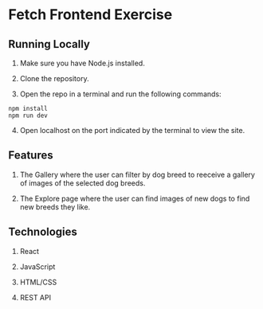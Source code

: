 # Fetch Frontend Exercise

## Running Locally

1. Make sure you have Node.js installed.

2. Clone the repository.

3. Open the repo in a terminal and run the following commands:

```
npm install
npm run dev
```

4. Open localhost on the port indicated by the terminal to view the site.

## Features

1. The Gallery where the user can filter by dog breed to reeceive a gallery of images of the selected dog breeds.

2. The Explore page where the user can find images of new dogs to find new breeds they like.

## Technologies

1. React

2. JavaScript

3. HTML/CSS

4. REST API
